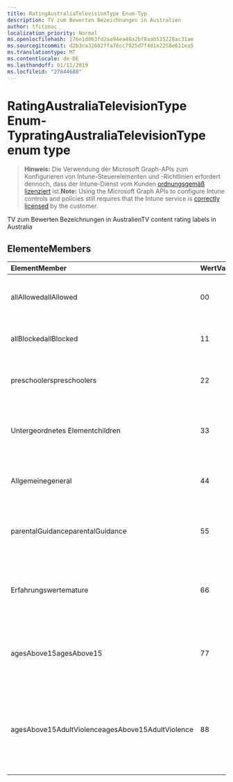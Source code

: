 ```yaml
---
title: RatingAustraliaTelevisionType Enum-Typ
description: TV zum Bewerten Bezeichnungen in Australien
author: tfitzmac
localization_priority: Normal
ms.openlocfilehash: 176e1d863fd2aa94ea48a2bf8aab515228ac31ae
ms.sourcegitcommit: d2b3ca32602ffa76cc7925d7f4d1e2258e611ea5
ms.translationtype: MT
ms.contentlocale: de-DE
ms.lasthandoff: 01/11/2019
ms.locfileid: "27844688"
---
```

# <a name="ratingaustraliatelevisiontype-enum-type"></a><span data-ttu-id="f8159-103">RatingAustraliaTelevisionType Enum-Typ</span><span class="sxs-lookup"><span data-stu-id="f8159-103">ratingAustraliaTelevisionType enum type</span></span>

> <span data-ttu-id="f8159-104">**Hinweis:** Die Verwendung der Microsoft Graph-APIs zum Konfigurieren von Intune-Steuerelementen und -Richtlinien erfordert dennoch, dass der Intune-Dienst vom Kunden [ordnungsgemäß lizenziert](https://go.microsoft.com/fwlink/?linkid=839381) ist.</span><span class="sxs-lookup"><span data-stu-id="f8159-104">**Note:** Using the Microsoft Graph APIs to configure Intune controls and policies still requires that the Intune service is [correctly licensed](https://go.microsoft.com/fwlink/?linkid=839381) by the customer.</span></span>

<span data-ttu-id="f8159-105">TV zum Bewerten Bezeichnungen in Australien</span><span class="sxs-lookup"><span data-stu-id="f8159-105">TV content rating labels in Australia</span></span>
## <a name="members"></a><span data-ttu-id="f8159-106">Elemente</span><span class="sxs-lookup"><span data-stu-id="f8159-106">Members</span></span>
|<span data-ttu-id="f8159-107">Element</span><span class="sxs-lookup"><span data-stu-id="f8159-107">Member</span></span>|<span data-ttu-id="f8159-108">Wert</span><span class="sxs-lookup"><span data-stu-id="f8159-108">Value</span></span>|<span data-ttu-id="f8159-109">Beschreibung</span><span class="sxs-lookup"><span data-stu-id="f8159-109">Description</span></span>|
|:---|:---|:---|
|<span data-ttu-id="f8159-110">allAllowed</span><span class="sxs-lookup"><span data-stu-id="f8159-110">allAllowed</span></span>|<span data-ttu-id="f8159-111">0</span><span class="sxs-lookup"><span data-stu-id="f8159-111">0</span></span>|<span data-ttu-id="f8159-112">Standardwert, zulassen, dass alle TV Inhalt anzeigt.</span><span class="sxs-lookup"><span data-stu-id="f8159-112">Default value, allow all TV shows content</span></span>|
|<span data-ttu-id="f8159-113">allBlocked</span><span class="sxs-lookup"><span data-stu-id="f8159-113">allBlocked</span></span>|<span data-ttu-id="f8159-114">1</span><span class="sxs-lookup"><span data-stu-id="f8159-114">1</span></span>|<span data-ttu-id="f8159-115">Lassen Sie nicht, dass alle TV Inhalt anzeigt.</span><span class="sxs-lookup"><span data-stu-id="f8159-115">Do not allow any TV shows content</span></span>|
|<span data-ttu-id="f8159-116">preschoolers</span><span class="sxs-lookup"><span data-stu-id="f8159-116">preschoolers</span></span>|<span data-ttu-id="f8159-117">2</span><span class="sxs-lookup"><span data-stu-id="f8159-117">2</span></span>|<span data-ttu-id="f8159-118">Die Klassifizierung P ist für Preschoolers vorgesehen.</span><span class="sxs-lookup"><span data-stu-id="f8159-118">The P classification is intended for preschoolers</span></span>|
|<span data-ttu-id="f8159-119">Untergeordnetes Element</span><span class="sxs-lookup"><span data-stu-id="f8159-119">children</span></span>|<span data-ttu-id="f8159-120">3</span><span class="sxs-lookup"><span data-stu-id="f8159-120">3</span></span>|<span data-ttu-id="f8159-121">Die C-Klassifikation ist für die untergeordneten Elemente unter 14 vorgesehen.</span><span class="sxs-lookup"><span data-stu-id="f8159-121">The C classification is intended for children under 14</span></span>|
|<span data-ttu-id="f8159-122">Allgemeine</span><span class="sxs-lookup"><span data-stu-id="f8159-122">general</span></span>|<span data-ttu-id="f8159-123">4</span><span class="sxs-lookup"><span data-stu-id="f8159-123">4</span></span>|<span data-ttu-id="f8159-124">Die Klassifizierung G eignet sich für alle Jahren</span><span class="sxs-lookup"><span data-stu-id="f8159-124">The G classification is suitable for all ages</span></span>|
|<span data-ttu-id="f8159-125">parentalGuidance</span><span class="sxs-lookup"><span data-stu-id="f8159-125">parentalGuidance</span></span>|<span data-ttu-id="f8159-126">5</span><span class="sxs-lookup"><span data-stu-id="f8159-126">5</span></span>|<span data-ttu-id="f8159-127">Die Bild-Klassifizierung wird für young Viewer empfohlen.</span><span class="sxs-lookup"><span data-stu-id="f8159-127">The PG classification is recommended for young viewers</span></span>|
|<span data-ttu-id="f8159-128">Erfahrungswerte</span><span class="sxs-lookup"><span data-stu-id="f8159-128">mature</span></span>|<span data-ttu-id="f8159-129">6</span><span class="sxs-lookup"><span data-stu-id="f8159-129">6</span></span>|<span data-ttu-id="f8159-130">Die M-Klassifizierung wird für Leser von Berichten über 15 empfohlen.</span><span class="sxs-lookup"><span data-stu-id="f8159-130">The M classification is recommended for viewers over 15</span></span>|
|<span data-ttu-id="f8159-131">agesAbove15</span><span class="sxs-lookup"><span data-stu-id="f8159-131">agesAbove15</span></span>|<span data-ttu-id="f8159-132">7</span><span class="sxs-lookup"><span data-stu-id="f8159-132">7</span></span>|<span data-ttu-id="f8159-133">Die Klassifizierung MA15 + eignet sich nicht für Leser von Berichten unter 15</span><span class="sxs-lookup"><span data-stu-id="f8159-133">The MA15+ classification is not suitable for viewers under 15</span></span>|
|<span data-ttu-id="f8159-134">agesAbove15AdultViolence</span><span class="sxs-lookup"><span data-stu-id="f8159-134">agesAbove15AdultViolence</span></span>|<span data-ttu-id="f8159-135">8</span><span class="sxs-lookup"><span data-stu-id="f8159-135">8</span></span>|<span data-ttu-id="f8159-136">Die Klassifizierung AV15 + eignet sich nicht für Leser von Berichten unter 15, Versender nicht jugendfreier Gewalt-spezifischen</span><span class="sxs-lookup"><span data-stu-id="f8159-136">The AV15+ classification is not suitable for viewers under 15, adult violence-specific</span></span>|



